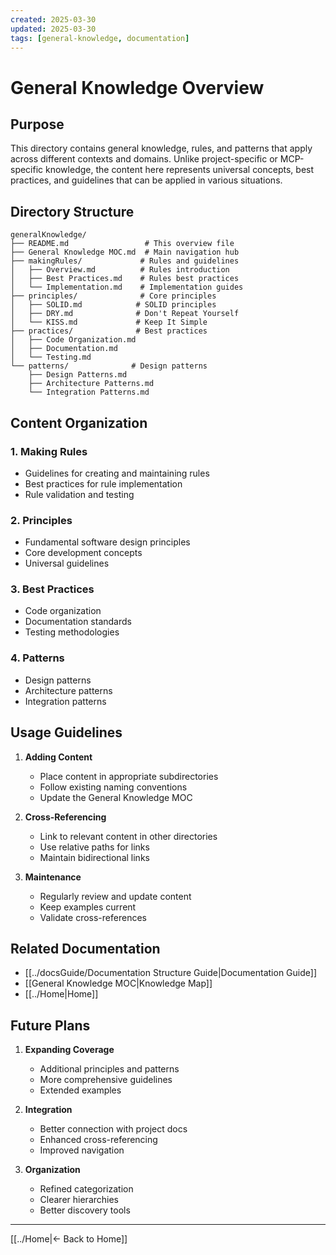 ```yaml
---
created: 2025-03-30
updated: 2025-03-30
tags: [general-knowledge, documentation]
---
```


# General Knowledge Overview

## Purpose

This directory contains general knowledge, rules, and patterns that apply across different contexts and domains. Unlike project-specific or MCP-specific knowledge, the content here represents universal concepts, best practices, and guidelines that can be applied in various situations.

## Directory Structure

```
generalKnowledge/
├── README.md                 # This overview file
├── General Knowledge MOC.md  # Main navigation hub
├── makingRules/             # Rules and guidelines
│   ├── Overview.md          # Rules introduction
│   ├── Best Practices.md    # Rules best practices
│   └── Implementation.md    # Implementation guides
├── principles/              # Core principles
│   ├── SOLID.md            # SOLID principles
│   ├── DRY.md              # Don't Repeat Yourself
│   └── KISS.md             # Keep It Simple
├── practices/              # Best practices
│   ├── Code Organization.md
│   ├── Documentation.md
│   └── Testing.md
└── patterns/              # Design patterns
    ├── Design Patterns.md
    ├── Architecture Patterns.md
    └── Integration Patterns.md
```

## Content Organization

### 1. Making Rules

- Guidelines for creating and maintaining rules
- Best practices for rule implementation
- Rule validation and testing

### 2. Principles

- Fundamental software design principles
- Core development concepts
- Universal guidelines

### 3. Best Practices

- Code organization
- Documentation standards
- Testing methodologies

### 4. Patterns

- Design patterns
- Architecture patterns
- Integration patterns

## Usage Guidelines

1. **Adding Content**
   - Place content in appropriate subdirectories
   - Follow existing naming conventions
   - Update the General Knowledge MOC

2. **Cross-Referencing**
   - Link to relevant content in other directories
   - Use relative paths for links
   - Maintain bidirectional links

3. **Maintenance**
   - Regularly review and update content
   - Keep examples current
   - Validate cross-references

## Related Documentation

- [[../docsGuide/Documentation Structure Guide|Documentation Guide]]
- [[General Knowledge MOC|Knowledge Map]]
- [[../Home|Home]]

## Future Plans

1. **Expanding Coverage**
   - Additional principles and patterns
   - More comprehensive guidelines
   - Extended examples

2. **Integration**
   - Better connection with project docs
   - Enhanced cross-referencing
   - Improved navigation

3. **Organization**
   - Refined categorization
   - Clearer hierarchies
   - Better discovery tools

---

[[../Home|← Back to Home]]
